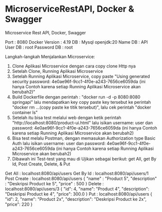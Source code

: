 # MicroserviceRestAPI, Docker & Swagger
Microservice Rest API, Docker, Swagger

Port : 8080
Docker Version : 4.19
DB : Mysql
openjdk:20
Name DB : API
User DB : root
Password DB : root

Langkah-langkah Menjalankan Microservice:
1. Clone Aplikasi Microservice dengan cara copy clone Http nya
2. Setelah Clone, Running Aplikasi Microservice
3. Setelah Running Aplikasi Microservice, copy paste "Using generated security password: 4e0ae96f-9cc1-4f0e-a243-7656ce6059da (ini hanya Contoh karena setiap Running Aplikasi Microservice akan berubah2)"
4. Build Dockerfile dengan perintah : "docker run -d -p 8080:8080 springapi" lalu mendapatkan key copy paste key tersebut ke perintah "docker rm ...(copy paste ke titik tersebut)", lalu cek perintah "docker container ls"
5. Setelah itu bisa test melalui web dengan ketik perintah "http://localhost:8080/product-ui.html" lalu isikan username: user dan password: 4e0ae96f-9cc1-4f0e-a243-7656ce6059da (ini hanya Contoh karena setiap Running Aplikasi Microservice akan berubah2)
6. Bisa test melalu Postman, dengan memasukan Authorization type Basic Auth lalu isikan username: user dan password: 4e0ae96f-9cc1-4f0e-a243-7656ce6059da (ini hanya Contoh karena setiap Running Aplikasi Microservice akan berubah2)
7. Dibawah ini Test-test yang mau di Ujikan sebagai berikut: get All, get By Id, Post Create, Delete, & Put


Get All :
localhost:8080/api/users
Get By Id :
localhost:8080/api/users/1
Post Create :
localhost:8080/api/users
{
    "name" : "Product 5",
    "description" : "Deskripsi Product ke 5",
    "price" : 500
}
Delete : 
localhost:8080/api/users/3
{
    "id": 4,
    "name": "Product 4",
    "description": "Deskripsi Product ke 4",
    "price": 300.0
}
Put :
localhost:8080/api/users
{
        "id": 2,
        "name": "Product 2x",
        "description": "Deskripsi Product ke 2x",
        "price": 220
    }
